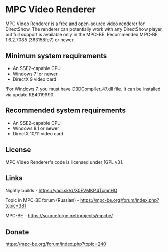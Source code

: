 ﻿# MPC Video Renderer

MPC Video Renderer is a free and open-source video renderer for DirectShow. The renderer can potentially work with any DirectShow player, but full support is available only in the MPC-BE. Recommended MPC-BE 1.6.2.7085 (363158fe7) or newer.

## Minimum system requirements

* An SSE2-capable CPU
* Windows 7¹ or newer
* DirectX 9 video card

¹For Windows 7, you must have D3DCompiler_47.dll file. It can be installed via update KB4019990.

## Recommended system requirements

* An SSE2-capable CPU
* Windows 8.1 or newer
* DirectX 10/11 video card

## License

MPC Video Renderer's code is licensed under [GPL v3].

## Links

Nightly builds - <https://yadi.sk/d/X0EVMKP4TcmnHQ>

Topic in MPC-BE forum (Russian) - <https://mpc-be.org/forum/index.php?topic=381>

MPC-BE - <https://sourceforge.net/projects/mpcbe/>

## Donate

<https://mpc-be.org/forum/index.php?topic=240>
